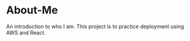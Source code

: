 # About-Me
An introduction to who I am. This project is to practice deployment using AWS and React.


